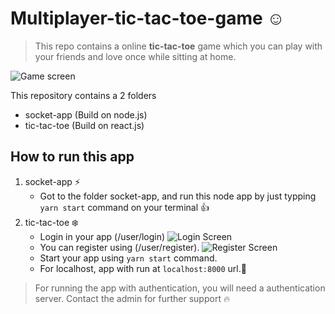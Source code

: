 # Multiplayer-tic-tac-toe-game :relaxed:

> This repo contains a online **tic-tac-toe** game which you can play with your friends and love once while sitting at home.

![Game screen](https://res.cloudinary.com/pramodtk/image/upload/v1595883332/pramod/screenshot-localhost_8000-2020.07.28-02_24_57_v3aibo.png)

This repository contains a 2 folders
- socket-app (Build on node.js)
- tic-tac-toe (Build on react.js)

## How to run this app

1. socket-app :zap:
    - Got to the folder socket-app, and run this node app by just typping `yarn start` command on your terminal :+1:
2. tic-tac-toe :snowflake:
    - Login in your app (/user/login)
    ![Login Screen](https://res.cloudinary.com/pramodtk/image/upload/v1595884636/pramod/screenshot-localhost_8000-2020.07.28-02_45_49_jekwsf.png)
    - You can register using (/user/register).
        ![Register Screen](https://res.cloudinary.com/pramodtk/image/upload/v1595884838/pramod/screenshot-localhost_8000-2020.07.28-02_50_17_ndslmh.png)
    - Start your app using `yarn start` command.
    - For localhost, app with run at `localhost:8000` url.:raised_hands:

> For running the app with authentication, you will need a authentication server. Contact the admin for further support :fire: